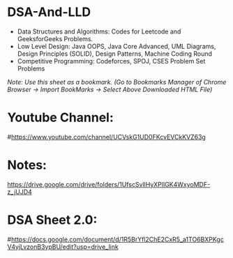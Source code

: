 # DSA-And-LLD

- Data Structures and Algorithms: Codes for Leetcode and GeeksforGeeks Problems.
- Low Level Design: Java OOPS, Java Core Advanced, UML Diagrams, Design Principles (SOLID), Design Patterns, Machine Coding Round
- Competitive Programming: Codeforces, SPOJ, CSES Problem Set Problems



_Note: Use this sheet as a bookmark. (Go to Bookmarks Manager of Chrome Browser -> Import BookMarks -> Select Above Downloaded HTML File)_

# Youtube Channel: 	
#https://www.youtube.com/channel/UCVskG1UD0FKcvEVCkKVZ63g

# Notes:	
https://drive.google.com/drive/folders/1UfscSvllHyXPlIGK4WxyoMDF-z_jUJD4
# DSA Sheet 2.0:
#https://docs.google.com/document/d/1R5BrYfl2ChE2CxR5_a1TO6BXPKgcV4yjLvzonB3ypBU/edit?usp=drive_link
